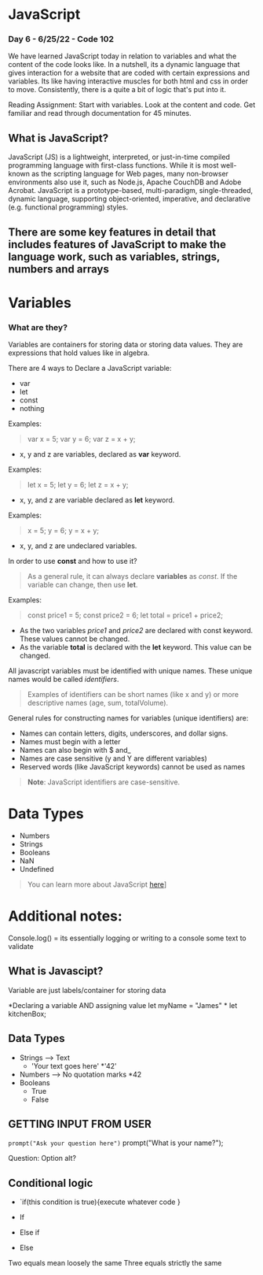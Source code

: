# JavaScript

### Day 6 - 6/25/22 - Code 102

We have learned JavaScript today in relation to variables and what the content of the code looks like. In a nutshell, its a dynamic language that gives interaction for a website that are coded with certain expressions and variables. Its like having interactive muscles for both html and css in order to move.  Consistently, there is a quite a bit of logic that's put into it.

Reading Assignment: Start with variables. Look at the content and code. Get familiar and read through documentation for 45 minutes.

## What is JavaScript?

JavaScript (JS) is a lightweight, interpreted, or just-in-time compiled programming language with first-class functions. While it is most well-known as the scripting language for Web pages, many non-browser environments also use it, such as Node.js, Apache CouchDB and Adobe Acrobat. JavaScript is a prototype-based, multi-paradigm, single-threaded, dynamic language, supporting object-oriented, imperative, and declarative (e.g. functional programming) styles.

## There are some key features in detail that includes features of JavaScript to make the language work, such as variables, strings, numbers and arrays

# Variables

### What are they?

Variables are containers for storing data or storing data values. They are expressions that hold values like in algebra.

There are 4 ways to Declare a JavaScript variable:

* var
* let
* const
* nothing

Examples:  
  > var x = 5;
  > var y = 6;
  > var z = x + y;

* x, y and z are variables, declared as **var** keyword.

Examples:
  >let x = 5;
  >let y = 6;
  >let z = x + y;

* x, y, and z are variable declared as **let** keyword.

Examples:
  > x = 5;
  > y = 6;
  > y = x + y;

* x, y, and z are undeclared variables.

In order to use **const** and how to use it?
  >As a general rule, it can always declare **variables** as *const*.
  >If the variable can change, then use **let**.

Examples:
  >const price1 = 5;
  >const price2 = 6;
  >let total = price1 + price2;

* As the two variables *price1* and *price2* are declared with const keyword. These values cannot be changed.
* As the variable **total** is declared with the **let** keyword. This value can be changed.

All javascript variables must be identified with unique names. These unique names would be called *identifiers*.
> Examples of identifiers can be short names (like x and y) or more descriptive names (age, sum, totalVolume).

General rules for constructing names for variables (unique identifiers) are:

* Names can contain letters, digits, underscores, and dollar signs.
* Names must begin with a letter
* Names can also begin with $ and_
* Names are case sensitive (y and Y are different variables)
* Reserved words (like JavaScript keywords) cannot be used as names

> **Note**: JavaScript identifiers are case-sensitive.

# Data Types

* Numbers
* Strings
* Booleans
* NaN
* Undefined

> You can learn more about JavaScript [here](https://developer.mozilla.org/en-US/docs/Web/JavaScript/About_JavaScript)]



# Additional notes:

Console.log() = its essentially logging or writing to a console some text to validate

## What is Javascipt?

Variable are just labels/container for storing data

*Declaring a variable AND assigning value
let myName = "James"
*
let kitchenBox;

## Data Types

* Strings --> Text
  * 'Your text goes here'
  *'42'
* Numbers --> No quotation marks
  *42
* Booleans
  * True
  * False

## GETTING INPUT FROM USER

`prompt("Ask your question here")`
prompt("What is your name?");

Question: Option alt?

## Conditional logic

* `if(this condition is true){execute whatever code }

* If 
* Else if
* Else

Two equals mean loosely the same
Three equals strictly the same